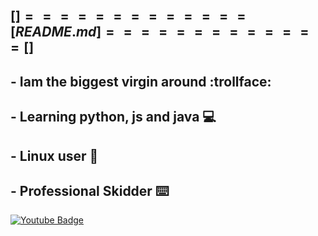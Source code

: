 ##                                     [$]=============[README.md]=============[$] 
##                                      - Iam the biggest virgin around :trollface:
##                                      - Learning python, js and java 💻
##                                      - Linux user 🐧
##                                      - Professional Skidder ⌨️
<div id="badges">
  <a href="https://www.youtube.com/channel/UC1Uvp0PCq1Gp441oeNEO0YA">
    <img src="https://img.shields.io/badge/YouTube-red?style=for-the-badge&logo=youtube&logoColor=white" alt="Youtube Badge"/>
</div>
<!--
**K1llb0t/K1llb0t** is a ✨ _special_ ✨ repository because its `README.md` (this file) appears on your GitHub profile.

Here are some ideas to get you started:

- 🔭 I’m currently working on ...
- 🌱 I’m currently learning ...
- 👯 I’m looking to collaborate on ...
- 🤔 I’m looking for help with ...
- 💬 Ask me about ...
- 📫 How to reach me: ...
- 😄 Pronouns: ...
- ⚡ Fun fact: ...
-->
